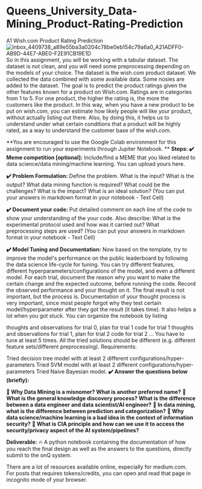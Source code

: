 # Queens_University_Data-Mining_Product-Rating-Prediction
A1 Wish.com Product Rating Prediction
![inbox_4409738_a89e55ba3a0204c78be0eb154c79a6a0_A21ADFF0-AB9D-44E7-ABE0-F2E91CB19E1D](https://github.com/Bilal-Elhlwany/Queens_University_Data-Mining_Product-Rating-Prediction/assets/100938358/e7cd75a2-726d-4935-a71e-444c532e5e37)
So in this assignment, you will be working with a tabular dataset. The dataset is not clean, and you will need some preprocessing depending on the models of your choice. The dataset is the wish.com product dataset. We collected the data combined with some available data. Some nosies are added to the dataset. The goal is to predict the product ratings given the other features known for a product on Wish.com. Ratings are in categories from 1 to 5. For one product, the higher the rating is, the more the customers like the product. In this way, when you have a new product to be put on wish.com, you can estimate how likely people will like your product, without actually listing out there. Also, by doing this, it helps us to understand under what certain conditions that a product will be highly rated, as a way to understand the customer base of the wish.com.

**You are encouraged to use the Google Colab environment for this assignment to run your experiments through Jupiter Notebook.
**
**Steps:**
**✔️ Meme competition [optional]:**
Include/find a MEME that you liked related to data science/data mining/machine learning. You can upload yours here.

**✔️ Problem Formulation:**
Define the problem. What is the input? What is the output? What data mining function is required? What could be the challenges? What is the impact? What is an ideal solution?
(You can put your answers in markdown format in your notebook - Text Cell)

**✔️ Document your code:**
Put detailed comment on each line of the code to show your understanding of the your code. Also describe: What is the experimental protocol used and how was it carried out? What preprocessing steps are used?
(You can put your answers in markdown format in your notebook - Text Cell)

**✔️ Model Tuning and Documentation:**
Now based on the template, try to improve the model's performance on the public leaderboard by following the data science life-cycle for tuning. You can try different features, different hyperparameters/configurations of the model, and even a different model. For each trial, document the reason why you want to make the certain change and the expected outcome, before running the code. Record the observed performance and your thought on it. The final result is not important, but the process is. Documentation of your thought process is very important, since most people forgot why they test certain model/hyperparameter after they got the result (it takes time). It also helps a lot when you got stuck. You can organize the notebook by listing

thoughts and observations for trial 0, plan for trial 1
code for trial 1
thoughts and observations for trial 1, plan for trial 2
code for trial 2
…
You have to tune at least 5 times. All the tried solutions should be different (e.g. different feature sets/different preprocessing). Requirements:

Tried decision tree model with at least 2 different configurations/hyper-parameters
Tried SVM model with at least 2 different configurations/hyper-parameters
Tried Naive Bayesian model.
**✔️ Answer the questions below (briefly):**

**🌈 Why Data Mining is a misnomer? What is another preferred name?**
**🌈 What is the general knowledge discovery process? What is the difference between a data engineer and data scientist/AI engineer?**
**🌈 In data mining, what is the difference between prediction and categorization?**
**🌈 Why data science/machine learning is a bad idea in the context of information security?**
**🌈 What is CIA principle and how can we use it to access the security/privacy aspect of the AI system/pipelines?**

**Deliverable:**
🔥 A python notebook containing the documentation of how you reach the final design as well as the answers to the questions, directly submit to the onQ system.

There are a lot of resources available online, especially for medium.com. For posts that requires tokens/credits, you can open and read that page in incognito mode of your browser.
